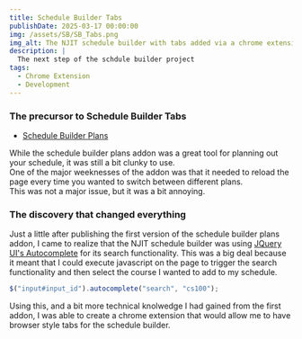 ```yaml
---
title: Schedule Builder Tabs
publishDate: 2025-03-17 00:00:00
img: /assets/SB/SB_Tabs.png
img_alt: The NJIT schedule builder with tabs added via a chrome extension
description: |
  The next step of the schdule builder project
tags:
  - Chrome Extension
  - Development
---
```


### The precursor to Schedule Builder Tabs

- [Schedule Builder Plans](./sb-plans)

While the schedule builder plans addon was a great tool for planning out your schedule, it was still a bit clunky to use.  
One of the major weeknesses of the addon was that it needed to reload the page every time you wanted to switch between different plans.  
This was not a major issue, but it was a bit annoying.

### The discovery that changed everything

Just a little after publishing the first version of the schedule builder plans addon, I came to realize that the NJIT schedule builder was using [JQuery UI's Autocomplete](https://jqueryui.com/autocomplete/) for its search functionality.
This was a big deal because it meant that I could execute javascript on the page to trigger the search functionality and then select the course I wanted to add to my schedule.

```javascript
$("input#input_id").autocomplete("search", "cs100");
```

Using this, and a bit more technical knolwedge I had gained from the first addon, I was able to create a chrome extension that would allow me to have browser style tabs for the schedule builder.
